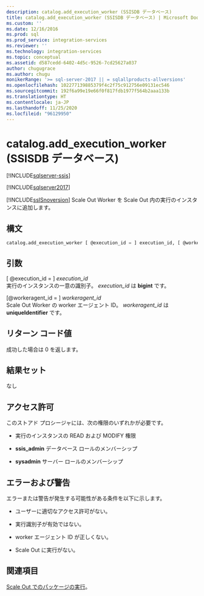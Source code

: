 ```yaml
---
description: catalog.add_execution_worker (SSISDB データベース)
title: catalog.add_execution_worker (SSISDB データベース) | Microsoft Docs
ms.custom: ''
ms.date: 12/16/2016
ms.prod: sql
ms.prod_service: integration-services
ms.reviewer: ''
ms.technology: integration-services
ms.topic: conceptual
ms.assetid: d587cedd-6402-4d5c-9526-7cd25627a037
author: chugugrace
ms.author: chugu
monikerRange: '>= sql-server-2017 || = sqlallproducts-allversions'
ms.openlocfilehash: 102277139885379f4c2f75c912756e09131ec546
ms.sourcegitcommit: 192f6a99e19e66f0f817fdb1977f564b2aaa133b
ms.translationtype: HT
ms.contentlocale: ja-JP
ms.lasthandoff: 11/25/2020
ms.locfileid: "96129950"
---
```

# <a name="catalogadd_execution_worker-ssisdb-database"></a>catalog.add_execution_worker (SSISDB データベース)

[!INCLUDE[sqlserver-ssis](../../includes/applies-to-version/sqlserver-ssis.md)]


[!INCLUDE[sqlserver2017](../../includes/applies-to-version/sqlserver2017.md)]

[!INCLUDE[ssISnoversion](../../includes/ssisnoversion-md.md)] Scale Out Worker を Scale Out 内の実行のインスタンスに追加します。

## <a name="syntax"></a>構文

```sql
catalog.add_execution_worker [ @execution_id = ] execution_id, [ @workeragent_id = ] workeragent_id
```

## <a name="arguments"></a>引数
[ @execution_id = ] *execution_id*  
 実行のインスタンスの一意の識別子。 *execution_id* は **bigint** です。  
 
[@workeragent_id = ] *workeragent_id*  
Scale Out Worker の worker エージェント ID。 *workeragent_id* は **uniqueIdentifier** です。

## <a name="return-code-value"></a>リターン コード値  
 成功した場合は 0 を返します。  
  
## <a name="result-sets"></a>結果セット  
 なし  

## <a name="permissions"></a>アクセス許可  
 このストアド プロシージャには、次の権限のいずれかが必要です。  
  
-   実行のインスタンスの READ および MODIFY 権限  
  
-   **ssis_admin** データベース ロールのメンバーシップ  
  
-   **sysadmin** サーバー ロールのメンバーシップ  
 
## <a name="errors-and-warnings"></a>エラーおよび警告  
 エラーまたは警告が発生する可能性がある条件を以下に示します。  
 
- ユーザーに適切なアクセス許可がない。

- 実行識別子が有効ではない。

- worker エージェント ID が正しくない。

- Scale Out に実行がない。

## <a name="see-also"></a>関連項目
[Scale Out でのパッケージの実行](~/integration-services/scale-out/run-packages-in-integration-services-ssis-scale-out.md)。

